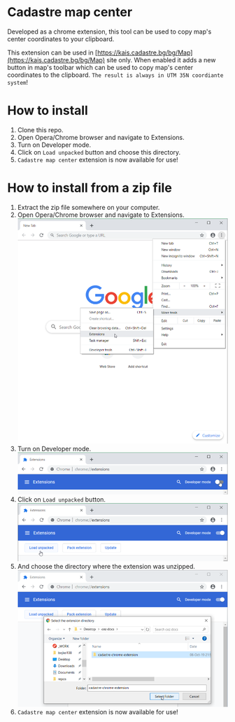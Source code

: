 # Cadastre map center

Developed as a chrome extension, this tool can be used to copy map's center coordinates to your clipboard.

This extension can be used in [https://kais.cadastre.bg/bg/Map](https://kais.cadastre.bg/bg/Map) site only. When enabled it adds a new button in map's toolbar which can be used to copy map's center coordinates to the clipboard. `The result is always in UTM 35N coordiante system`!

# How to install

1. Clone this repo.
2. Open Opera/Chrome browser and navigate to Extensions.
3. Turn on Developer mode.
4. Click on `Load unpacked` button and choose this directory.
5. `Cadastre map center` extension is now available for use!

# How to install from a zip file

1. Extract the zip file somewhere on your computer.
2. Open Opera/Chrome browser and navigate to Extensions.
   ![alt text](./img/01.png)
3. Turn on Developer mode.
   ![alt text](./img/02.png)
4. Click on `Load unpacked` button.
   ![alt text](./img/03.png)
5. And choose the directory where the extension was unzipped.
   ![alt text](./img/04.png)
6. `Cadastre map center` extension is now available for use!
